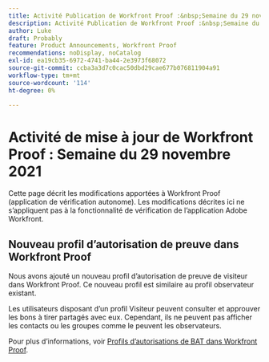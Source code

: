 ```yaml
---
title: Activité Publication de Workfront Proof :&nbsp;Semaine du 29 novembre 2021
description: Activité Publication de Workfront Proof :&nbsp;Semaine du 29 novembre 2021
author: Luke
draft: Probably
feature: Product Announcements, Workfront Proof
recommendations: noDisplay, noCatalog
exl-id: ea19cb35-6972-4741-ba44-2e3973f68072
source-git-commit: ccba3a3d7c0cac50dbd29cae677b076811904a91
workflow-type: tm+mt
source-wordcount: '114'
ht-degree: 0%

---
```


# Activité de mise à jour de Workfront Proof : Semaine du 29 novembre 2021

Cette page décrit les modifications apportées à Workfront Proof (application de vérification autonome). Les modifications décrites ici ne s’appliquent pas à la fonctionnalité de vérification de l’application Adobe Workfront.

## Nouveau profil d’autorisation de preuve dans Workfront Proof

Nous avons ajouté un nouveau profil d’autorisation de preuve de visiteur dans Workfront Proof. Ce nouveau profil est similaire au profil observateur existant.

Les utilisateurs disposant d’un profil Visiteur peuvent consulter et approuver les bons à tirer partagés avec eux. Cependant, ils ne peuvent pas afficher les contacts ou les groupes comme le peuvent les observateurs.

Pour plus d’informations, voir [Profils d’autorisations de BAT dans Workfront Proof](../../../workfront-proof/wp-acct-admin/account-settings/proof-perm-profiles-in-wp.md).
